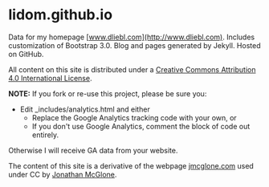 lidom.github.io
========

Data for my homepage [www.dliebl.com](http://www.dliebl.com). Includes customization of Bootstrap 3.0. Blog and pages generated by Jekyll. Hosted on GitHub.

All content on this site is distributed under a [Creative Commons Attribution 4.0 International License](http://creativecommons.org/licenses/by/4.0).

**NOTE:** If you fork or re-use this project, please be sure you:

* Edit _includes/analytics.html and either
  * Replace the Google Analytics tracking code with your own, or
  * If you don't use Google Analytics, comment the block of code out entirely.

Otherwise I will receive GA data from your website.

The content of this site is a derivative of the webpage [jmcglone.com](http://jmcglone.com) used under CC by [Jonathan McGlone](https://github.com/jmcglone).